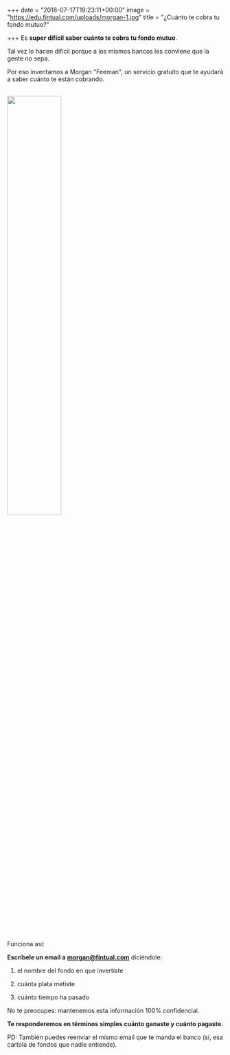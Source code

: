 +++
date = "2018-07-17T19:23:11+00:00"
image = "https://edu.fintual.com/uploads/morgan-1.jpg"
title = "¿Cuánto te cobra tu fondo mutuo?"

+++
Es **super difícil saber cuánto te cobra tu fondo mutuo**.

Tal vez lo hacen difícil porque a los mismos bancos les conviene que la gente no sepa. 

Por eso inventamos a Morgan "Feeman", un servicio gratuito que te ayudará a saber cuánto te están cobrando.

<br>

<img src="/uploads/morgan.jpg" style="width:50%;height: auto;"/>

<br>

Funciona así:

**Escríbele un email a** [**morgan@fintual.com**](mailto://morgan@fintual.com) diciéndole:

1) el nombre del fondo en que invertiste

2) cuánta plata metiste

3) cuánto tiempo ha pasado

No te preocupes: mantenemos esta información 100% confidencial.

**Te responderemos en términos simples cuánto ganaste y cuánto pagaste.**

PD: También puedes reenviar el mismo email que te manda el banco (sí, esa cartola de fondos que nadie entiende).